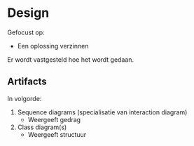# Design
Gefocust op:
- Een oplossing verzinnen

Er wordt vastgesteld hoe het wordt gedaan.

## Artifacts
In volgorde:
1. Sequence diagrams (specialisatie van interaction diagram)
    - Weergeeft gedrag
2. Class diagram(s)
    - Weergeeft structuur